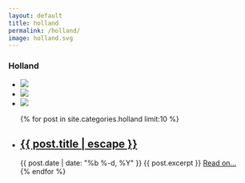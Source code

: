 ```yaml
---
layout: default
title: holland
permalink: /holland/
image: holland.svg
---
```


<div class="row">
	<div class="country-header">
		<a class="back-explore glyphicon glyphicon-chevron-left" href="{{site.baseurl}}/continents/europe/"></a>
		<h3 class="country-heading">Holland</h3>
	</div>
</div>

<div class="row">
	<ul class="country-stats-container">
		<li class=""><img class="" src="{{site.baseurl}}/assets/countries/hollandpop.svg"/></li>
		<li class=""><img class="" src="{{site.baseurl}}/assets/countries/hollandcap.svg"/></li>
		<li class=""><img class="" src="{{site.baseurl}}/assets/countries/hollandflag.svg"/></li>
	</ul>
	<ul class="post-list col-md-8 col-md-offset-2">
		{% for post in site.categories.holland limit:10 %}
			<li class='single-post'>
			    <h2><a class="post-link" href="{{ post.url | prepend: site.baseurl }}">{{ post.title | escape }}</a></h2>
				<span class="post-meta">{{ post.date | date: "%b %-d, %Y" }}</span>
				<span class="post-excerpt">{{ post.excerpt }} </span><a class="post-end-link" href="{{ post.url | prepend: site.baseurl }}"> Read on...</a>
			 </li>
		{% endfor %}
	</ul>
</div>